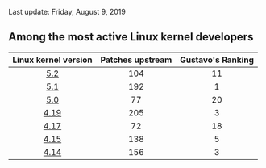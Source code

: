 Last update: Friday, August 9, 2019

## Among the most active Linux kernel developers

| Linux kernel version | Patches upstream | Gustavo's Ranking |
| :----------------: | :------------------: | :--------------: |
| [5.2](https://lwn.net/Articles/791606/) | 104  |  11 |
| [5.1](https://lwn.net/Articles/786638/) | 192  |   1 |
| [5.0](https://lwn.net/Articles/780271/) | 77   |  20 |
| [4.19](https://lwn.net/Articles/767635/) | 205  |  3  |
| [4.17](https://lwn.net/Articles/756031/) |  72  |  18 |
| [4.15](https://lwn.net/Articles/742672/) | 138 |  5 |
| [4.14](https://lwn.net/Articles/736578/) | 156  |  3 |

